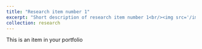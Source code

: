 ```yaml
---
title: "Research item number 1"
excerpt: "Short description of research item number 1<br/><img src='/images/500x300.png'>"
collection: research
---
```


This is an item in your portfolio
